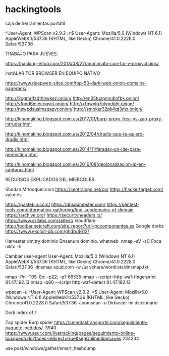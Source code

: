 # hackingtools
caja de herramientas portatil

^User-Agent: WPScan v2.9.2 .*$
User-Agent: Mozilla/5.0 (Windows NT 6.1) AppleWebKit/537.36 (KHTML, like Gecko) Chrome/41.0.2228.0 Safari/537.36


TRABAJO PARA JUEVES.

https://hacking-etico.com/2013/08/27/anonimato-con-tor-y-proxychains/

instALAR TOR BROWSER EN EQUIPO NATIVO

https://www.deepweb-sites.com/top-50-dark-web-onion-domains-pagerank/

http://2ogmrlfzdthnwkez.onion/
http://en35tuzqmn4lofbk.onion/
http://vfqnd6mieccqyiit.onion/
http://xfnwyig7olypdq5r.onion/
http://newpdsuslmzqazvr.onion/
http://smoker32pk4qt3mx.onion/


http://kinomakino.blogspot.com.es/2017/01/burp-proxy-free-vs-zap-proxy-intruder.html

http://kinomakino.blogspot.com.es/2012/04/dradis-que-te-quiero-dradis.html

http://kinomakino.blogspot.com.es/2014/11/faraday-un-ide-para-pentesting.html

http://kinomakino.blogspot.com.es/2016/08/geolocalizacion-ip-en-capturas.html




RECURSOS EXPLICADOS DEL MIERCOLES.

Shodan
Mrlooquer.com
https://centralops.net/co/
https://hackertarget.com/
valor.es



https://pastebin.com/
https://dnsdumpster.com/
https://pentest-tools.com/information-gathering/find-subdomains-of-domain
https://archive.org/
https://securityheaders.io/
https://www.ssllabs.com/ssltest/
cloudflare
http://toolbar.netcraft.com/site_report?url=pccomponentes.es
Google dorks
https://www.exploit-db.com/ghdb/4612/






Harvester
dmitry dominio
Dnsenum dominio.
whatweb 
nmap -sV -sC
Foca
nikto -h

Cambiar user-agent User-Agent: Mozilla/5.0 (Windows NT 6.1) AppleWebKit/537.36 (KHTML, like Gecko) Chrome/41.0.2228.0 Safari/537.36 
dnsmap azud.com -w /usr/share/wordlists/dnsmap.txt


nmap -Pn -T05 
Ex: -p22; -p1-65535
nmap --script=http-waf-fingerprint 81.47.192.13
nmap -p80 --script http-waf-detect 81.47.192.13


wpscan -u
^User-Agent: WPScan v2.9.2 .*$
User-Agent: Mozilla/5.0 (Windows NT 6.1) AppleWebKit/537.36 (KHTML, like Gecko) Chrome/41.0.2228.0 Safari/537.36 
Joomscan -u
Dirbuster mi diccionario

Dork index of /

Zap spider
Burp spider
https://celeritastransporte.com/seguimiento-paquete-pedidos/. 3940
https://www.seur.com/livetracking/pages/seguimiento-online-busqueda.do?faces-redirect=true&segOnlineIdioma=es 234234

use post/windows/gather/smart_hashdump



